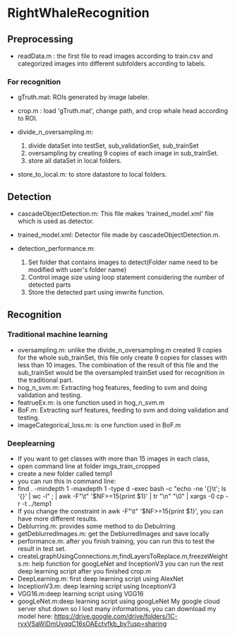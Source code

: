 # RightWhaleRecognition

## Preprocessing
- readData.m : the first file to read images according to train.csv and categorized images into different subfolders according to labels.

### For recognition

- gTruth.mat: ROIs generated by image labeler.

- crop.m : load 'gTruth.mat', change path, and crop whale head according to ROI.

- divide_n_oversampling.m: 
  1. divide dataSet into testSet, sub_validationSet, sub_trainSet 
  2. oversampling by creating 9 copies of each image in sub_trainSet.
  3. store all dataSet in local folders.
  
- store_to_local.m: to store datastore to local folders.

## Detection

- cascadeObjectDetection.m: This file makes 'trained_model.xml' file which is used as detector.

- trained_model.xml: Detector file made by cascadeObjectDetection.m.

- detection_performance.m: 
  1. Set folder that contains images to detect(Folder name need to be modified with user's folder name)
  2. Control image size using loop statement considering the number of detected parts
  3. Store the detected part using imwrite function.
  
## Recognition


### Traditional machine learning
- oversampling.m: unlike the divide_n_oversampling.m created 9 copies for the whole sub_trainSet, this file only create 9 copies for classes with less than 10 images. The combination of the result of this file and the sub_trainSet would be the oversampled trainSet used for recognition in the traditional part.
- hog_n_svm.m: Extracting hog features, feeding to svm and doing validation and testing.
- featrueEx.m: is one function used in hog_n_svm.m
- BoF.m: Extracting surf features, feeding to svm and doing validation and testing.
- imageCategorical_loss.m: is one function used in BoF.m

### Deeplearning
- If you want to get classes with more than 15 images in each class, 
- open command line at folder imgs_train_cropped
- create a new folder called temp1
- you can run this in command line:
- find . -mindepth 1 -maxdepth 1 -type d -exec bash -c "echo -ne '{}\t'; ls '{}' | wc -l" \; | awk -F"\t" '$NF>=15{print $1}' | tr "\n" "\0" | xargs -0 cp -r -t ../temp1
- If you change the constraint in  awk -F"\t" '$NF>=15{print $1}', you can have more different results.
- Deblurring.m: provides some method to do Debulrring
- getDeblurredImages.m: get the DeblurredImages and save locally
- performance.m: after you finish training, you can run this to test the result in test set.
- createLgraphUsingConnections.m,findLayersToReplace.m,freezeWeights.m: help function for googLeNet and InceptionV3
you can run the rest deep learning script after you finished crop.m
- DeepLearning.m: first deep learning script using AlexNet
- InceptionV3.m: deep learning script using InceptionV3
- VGG16.m:deep learning script using VGG16
- googLeNet.m:deep learning script using googLeNet
My google cloud server shut down so I lost many informations, you can download my model here:
https://drive.google.com/drive/folders/1C-rvxVSaWiDmUvqqC16sOAEctvfkb_by?usp=sharing
